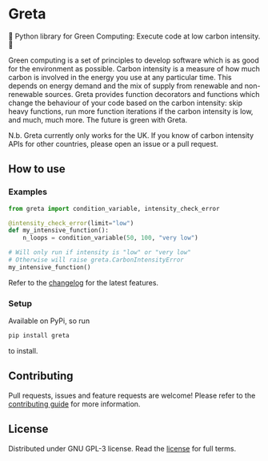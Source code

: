 # Greta

:seedling:
Python library for Green Computing:
Execute code at low carbon intensity.
:seedling:

Green computing is a set of principles to develop software
which is as good for the environment
as possible.
Carbon intensity is a measure of how much carbon
is involved in the energy you use
at any particular time.
This depends on
energy demand
and the mix of supply
from renewable
and non-renewable sources.
Greta provides function decorators
and functions
which change the behaviour of your code
based on the carbon intensity:
skip heavy functions,
run more function iterations
if the carbon intensity is low,
and much,
much more.
The future is green
with Greta.

N.b. Greta currently only works for the UK.
If you know of carbon intensity APIs
for other countries,
please open an issue
or a pull request.

## How to use

### Examples

```Python
from greta import condition_variable, intensity_check_error

@intensity_check_error(limit="low")
def my_intensive_function():
    n_loops = condition_variable(50, 100, "very low")

# Will only run if intensity is "low" or "very low"
# Otherwise will raise greta.CarbonIntensityError
my_intensive_function()
```

Refer to the [changelog](./CHANGELOG.md)
for the latest features.

### Setup

Available on PyPi,
so run

```Python
pip install greta
```

to install.

## Contributing

Pull requests,
issues
and feature requests are welcome!
Please refer to the [contributing guide](./CONTRIBUTING.md)
for more information.

## License

Distributed under GNU GPL-3 license.
Read the [license](./LICENSE)
for full terms.
